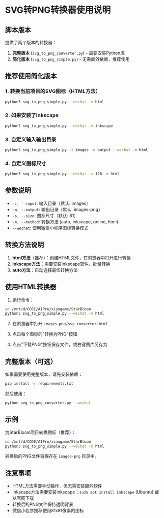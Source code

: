 # SVG转PNG转换器使用说明

## 脚本版本

提供了两个版本的转换器：

1. **完整版本** (`svg_to_png_converter.py`) - 需要安装Python库
2. **简化版本** (`svg_to_png_simple.py`) - 无需额外依赖，推荐使用

## 推荐使用简化版本

### 1. 转换当前项目的SVG图标（HTML方法）
```bash
python3 svg_to_png_simple.py --wechat -m html
```

### 2. 如果安装了Inkscape
```bash
python3 svg_to_png_simple.py --wechat -m inkscape
```

### 3. 自定义输入输出目录
```bash
python3 svg_to_png_simple.py -i images -o output --wechat -m html
```

### 4. 自定义图标尺寸
```bash
python3 svg_to_png_simple.py --wechat -s 128 -m html
```

## 参数说明

- `-i, --input`: 输入目录（默认: images）
- `-o, --output`: 输出目录（默认: images-png）
- `-s, --size`: 图标尺寸（默认: 81）
- `-m, --method`: 转换方法 (auto, inkscape, online, html)
- `--wechat`: 使用微信小程序图标转换模式

## 转换方法说明

1. **html方法**（推荐）：创建HTML文件，在浏览器中打开进行转换
2. **inkscape方法**：需要安装Inkscape软件，批量转换
3. **auto方法**：自动选择最佳转换方法

## 使用HTML转换器

1. 运行命令：
```bash
cd /mnt/d/CODE/AIPro/xiaogame/StarBloom
python3 svg_to_png_simple.py --wechat -m html
```

2. 在浏览器中打开 `images-png/svg_converter.html`

3. 点击每个图标的"转换为PNG"按钮

4. 点击"下载PNG"按钮保存文件，或右键图片另存为

## 完整版本（可选）

如果需要使用完整版本，请先安装依赖：

```bash
pip install -r requirements.txt
```

然后使用：
```bash
python svg_to_png_converter.py --wechat
```

## 示例

为StarBloom项目转换图标（推荐）：
```bash
cd /mnt/d/CODE/AIPro/xiaogame/StarBloom
python3 svg_to_png_simple.py --wechat -m html
```

转换后的PNG文件将保存在 `images-png` 目录中。

## 注意事项

- HTML方法需要手动操作，但无需安装额外软件
- Inkscape方法需要安装Inkscape：`sudo apt install inkscape` (Ubuntu) 或从官网下载
- 转换后的PNG文件保持透明背景
- 微信小程序推荐使用81x81像素的图标